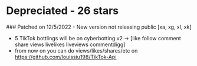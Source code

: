 # Depreciated - 26 stars
### Patched on 12/5/2022 - New version not releasing public [xa, xg, xl, xk]
- 5 TikTok bottlings will be on cyberbotting v2 -> [like follow comment share views livelikes liveviews commentdigg]
- from now on you can do views/likes/shares/etc on https://github.com/louissiu198/TikTok-Api
